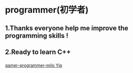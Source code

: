 # programmer(初学者)</br>
## 1.Thanks everyone help me improve the programming skills ! </br>
## 2.Ready to learn C++ </br>
### 
[gamer-programmer-milo Yip](https://github.com/miloyip/game-programmer)
